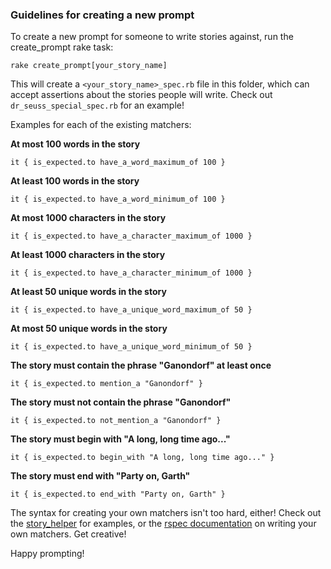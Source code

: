 ### Guidelines for creating a new prompt

To create a new prompt for someone to write stories against, run the create_prompt rake task:

```
rake create_prompt[your_story_name]
```

This will create a `<your_story_name>_spec.rb` file in this folder, which can accept assertions about the stories people will write. Check out `dr_seuss_special_spec.rb` for an example!

Examples for each of the existing matchers:

**At most 100 words in the story**
```
it { is_expected.to have_a_word_maximum_of 100 }
```

**At least 100 words in the story**
```
it { is_expected.to have_a_word_minimum_of 100 }
```

**At most 1000 characters in the story**
```
it { is_expected.to have_a_character_maximum_of 1000 }
```

**At least 1000 characters in the story**
```
it { is_expected.to have_a_character_minimum_of 1000 }
```

**At least 50 unique words in the story**
```
it { is_expected.to have_a_unique_word_maximum_of 50 }
```

**At most 50 unique words in the story**
```
it { is_expected.to have_a_unique_word_minimum_of 50 }
```

**The story must contain the phrase "Ganondorf" at least once**
```
it { is_expected.to mention_a "Ganondorf" }
```

**The story must not contain the phrase "Ganondorf"**
```
it { is_expected.to not_mention_a "Ganondorf" }
```

**The story must begin with "A long, long time ago..."**
```
it { is_expected.to begin_with "A long, long time ago..." }
```

**The story must end with "Party on, Garth"**
```
it { is_expected.to end_with "Party on, Garth" }
```

The syntax for creating your own matchers isn't too hard, either! Check out the [story_helper](../story_helper.rb) for examples, or the [rspec documentation](https://www.relishapp.com/rspec/rspec-expectations/v/2-4/docs/custom-matchers/define-matcher) on writing your own matchers. Get creative!

Happy prompting!

